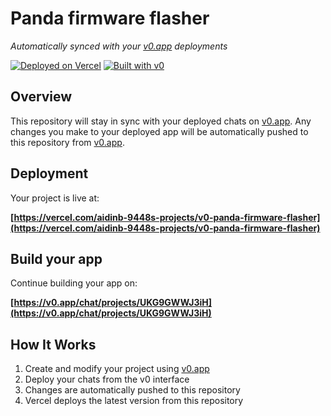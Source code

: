 # Panda firmware flasher

*Automatically synced with your [v0.app](https://v0.app) deployments*

[![Deployed on Vercel](https://img.shields.io/badge/Deployed%20on-Vercel-black?style=for-the-badge&logo=vercel)](https://vercel.com/aidinb-9448s-projects/v0-panda-firmware-flasher)
[![Built with v0](https://img.shields.io/badge/Built%20with-v0.app-black?style=for-the-badge)](https://v0.app/chat/projects/UKG9GWWJ3iH)

## Overview

This repository will stay in sync with your deployed chats on [v0.app](https://v0.app).
Any changes you make to your deployed app will be automatically pushed to this repository from [v0.app](https://v0.app).

## Deployment

Your project is live at:

**[https://vercel.com/aidinb-9448s-projects/v0-panda-firmware-flasher](https://vercel.com/aidinb-9448s-projects/v0-panda-firmware-flasher)**

## Build your app

Continue building your app on:

**[https://v0.app/chat/projects/UKG9GWWJ3iH](https://v0.app/chat/projects/UKG9GWWJ3iH)**

## How It Works

1. Create and modify your project using [v0.app](https://v0.app)
2. Deploy your chats from the v0 interface
3. Changes are automatically pushed to this repository
4. Vercel deploys the latest version from this repository

